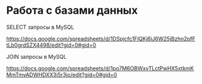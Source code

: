 # Работа с базами данных


SELECT запросы в MySQL

https://docs.google.com/spreadsheets/d/1DSpjcfc1FlQKj6iJ6W25jBzhn2pfFtLb0grdSZX4498/edit?gid=0#gid=0

JOIN запросы в MySQL

https://docs.google.com/spreadsheets/d/1po7M6OBWxvTLctPwHX5xtkmKMmTmvADWHDXX3i5r3jo/edit?gid=0#gid=0
